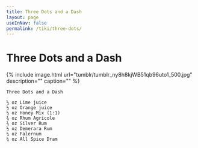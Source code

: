 ```yaml
---
title: Three Dots and a Dash
layout: page
useInNav: false
permalink: /tiki/three-dots/
---
```


# Three Dots and a Dash

{% include image.html url="tumblr/tumblr_ny8h8kjWB51qb96uto1_500.jpg" description="" caption="" %}


```
Three Dots and a Dash

½ oz Lime juice
½ oz Orange juice
½ oz Honey Mix (1:1)
¾ oz Rhum Agricole
¾ oz Silver Rum
½ oz Demerara Rum
¼ oz Falernum
¼ oz All Spice Dram
```